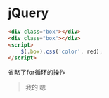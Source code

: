 # jQuery

```html
<div class="box"></div>
<div class="box"></div>
<script>
	$(.box).css('color', red);
</script>
```

省略了for循环的操作

>   我的 嗯